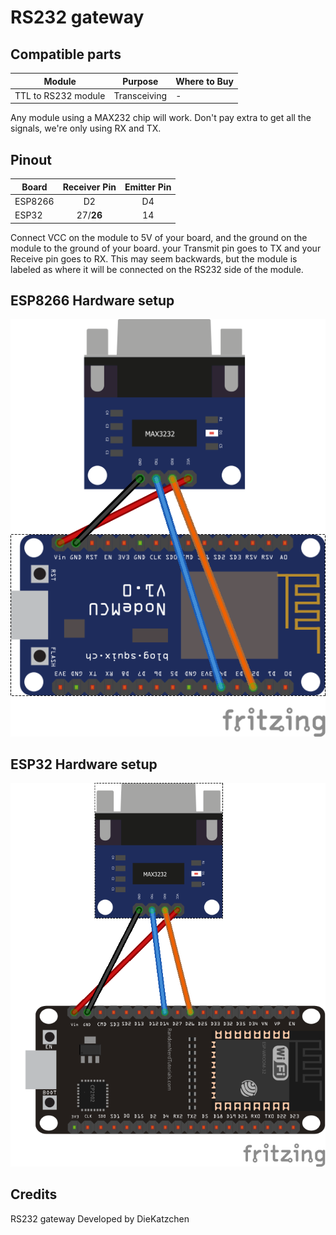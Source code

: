 # RS232 gateway
## Compatible parts
|Module|Purpose|Where to Buy|
|-|-|-|
|TTL to RS232 module|Transceiving|-|


Any module using a MAX232 chip will work. Don't pay extra to get all the signals, we're only using RX and TX.

## Pinout
|Board| Receiver Pin| Emitter Pin|
|-|:-:|:-:|
|ESP8266|D2|D4|
|ESP32|27/**26**|14|

Connect VCC on the module to 5V of your board, and the ground on the module to the ground of your board. your Transmit pin goes to TX and your Receive pin goes to RX. This may seem backwards, but the module is labeled as where it will be connected on the RS232 side of the module.

## ESP8266 Hardware setup
![RS232](../img/OpenMQTTgateway_ESP8266_Addon_RS232.png)

## ESP32 Hardware setup
![RS232](../img/OpenMQTTgateway_ESP32_Addon_RS232.png)

## Credits
RS232 gateway Developed by DieKatzchen